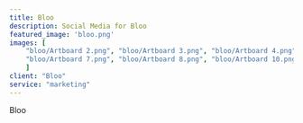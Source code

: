 ```yaml
---
title: Bloo
description: Social Media for Bloo
featured_image: 'bloo.png'
images: [ 
	"bloo/Artboard 2.png", "bloo/Artboard 3.png", "bloo/Artboard 4.png", "bloo/Artboard 6.png",  
	"bloo/Artboard 7.png", "bloo/Artboard 8.png", "bloo/Artboard 10.png","bloo/Artboard 12.png", "bloo/Artboard 13.png", "bloo/Artboard 14.png",
	]
client: "Bloo"
service: "marketing"
---
```

Bloo
